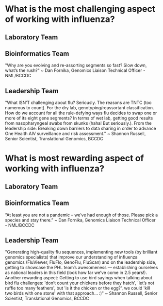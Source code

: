 # What is the most challenging aspect of working with influenza?

## Laboratory Team



## Bioinformatics Team

"Why are you evolving and re-assorting segments so fast? Slow down, what’s the rush?" ~ Dan Fornika, Genomics Liaison Technical Officer - NML/BCCDC



## Leadership Team

"What ISN’T challenging about flu? Seriously. The reasons are TNTC (too numerous to count). For the dry lab, genotyping/reassortant classification. How do we account for all the rule-defying ways flu decides to swap one or more of its eight gene segments? In terms of wet lab, getting good results from nasopharyngeal swabs from skunks (haha! But seriously.). From the leadership side: Breaking down barriers to data sharing in order to advance One Health AIV surveillance and risk assessment." ~ Shannon Russell, Senior Scientist, Translational Genomics, BCCDC 

# What is most rewarding aspect of working with influenza?


## Laboratory Team



## Bioinformatics Team

“At least you are not a pandemic – we’ve had enough of those. Please pick a species and stay there.” ~ Dan Fornika, Genomics Liaison Technical Officer - NML/BCCDC


## Leadership Team

"Generating high-quality flu sequences, implementing new tools (by brilliant genomics specialists) that improve our understanding of influenza genomics (FluViewer, FluFlo, GenoFlu, FluScan) and on the leadership side, getting to showcase the PHL team’s awesomeness — establishing ourselves as national leaders in this field (look how far we’ve come in 2.5 years!). Another rewarding aspect: Getting to use bird sayings when talking about bird flu challenges: 'don’t count your chickens before they hatch', 'let’s not ruffle too many feathers', but 'is it the chicken or the egg?', we could 'kill two birds with one stone' with that approach… :)" ~ Shannon Russell, Senior Scientist, Translational Genomics, BCCDC 
